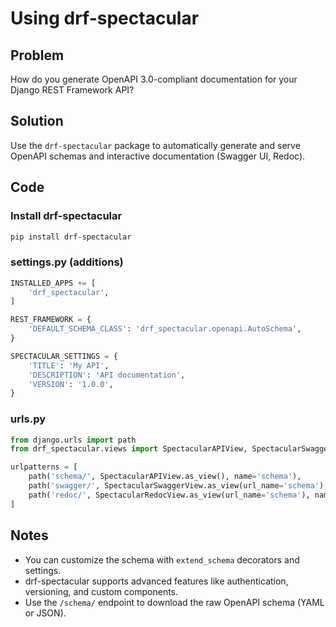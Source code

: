 # Using drf-spectacular

## Problem
How do you generate OpenAPI 3.0-compliant documentation for your Django REST Framework API?

## Solution
Use the `drf-spectacular` package to automatically generate and serve OpenAPI schemas and interactive documentation (Swagger UI, Redoc).

## Code

### Install drf-spectacular
```bash
pip install drf-spectacular
```

### settings.py (additions)
```python
INSTALLED_APPS += [
    'drf_spectacular',
]

REST_FRAMEWORK = {
    'DEFAULT_SCHEMA_CLASS': 'drf_spectacular.openapi.AutoSchema',
}

SPECTACULAR_SETTINGS = {
    'TITLE': 'My API',
    'DESCRIPTION': 'API documentation',
    'VERSION': '1.0.0',
}
```

### urls.py
```python
from django.urls import path
from drf_spectacular.views import SpectacularAPIView, SpectacularSwaggerView, SpectacularRedocView

urlpatterns = [
    path('schema/', SpectacularAPIView.as_view(), name='schema'),
    path('swagger/', SpectacularSwaggerView.as_view(url_name='schema'), name='swagger-ui'),
    path('redoc/', SpectacularRedocView.as_view(url_name='schema'), name='redoc'),
]
```

## Notes
- You can customize the schema with `extend_schema` decorators and settings.
- drf-spectacular supports advanced features like authentication, versioning, and custom components.
- Use the `/schema/` endpoint to download the raw OpenAPI schema (YAML or JSON). 